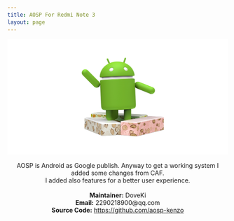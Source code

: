 ```yaml
---
title: AOSP For Redmi Note 3
layout: page
---
```

![android](/images/logo.png)
<div class="text" style=" text-align:center;">AOSP is Android as Google publish. Anyway to get a working system I added some changes from CAF. <br/>I added also features for a better user experience.</div>
<br/>
<div class="text" style=" text-align:center;"><b>Maintainer:</b> DoveKi</div>
<div class="text" style=" text-align:center;"><b>Email:</b> 2290218900@qq.com</div>
<div class="text" style=" text-align:center;"><b>Source Code:</b> <a href="https://github.com/aosp-kenzo">https://github.com/aosp-kenzo</a></div>
<br/>
<!--<div class="text" style=" text-align:center;"><b>If you like my work,you can buy me a coke.</b></div>
<div class="text" style=" text-align:center;"><b>Paypal:</b> <a href="https://www.paypal.me/DoveKi">https://www.paypal.me/DoveKi</a></div>
<div class="text" style=" text-align:center;"><b>如果你喜欢我的ROM，请我喝瓶可乐吧</b></div>
<img src="/images/alipay.jpg" width="270" height="410"><img src="/images/wechat.png" width="270" height="410">  -->
